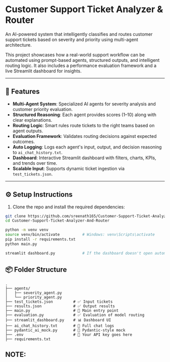 # Customer Support Ticket Analyzer & Router

An AI-powered system that intelligently classifies and routes customer support tickets based on severity and priority using multi-agent architecture.

This project showcases how a real-world support workflow can be automated using prompt-based agents, structured outputs, and intelligent routing logic. It also includes a performance evaluation framework and a live Streamlit dashboard for insights.

---

## 🚀 Features

- **Multi-Agent System**: Specialized AI agents for severity analysis and customer priority evaluation.
- **Structured Reasoning**: Each agent provides scores (1–10) along with clear explanations.
- **Routing Logic**: Smart rules route tickets to the right teams based on agent outputs.
- **Evaluation Framework**: Validates routing decisions against expected outcomes.
- **Auto Logging**: Logs each agent's input, output, and decision reasoning to `ai_chat_history.txt`.
- **Dashboard**: Interactive Streamlit dashboard with filters, charts, KPIs, and trends over time.
- **Scalable Input**: Supports dynamic ticket ingestion via `test_tickets.json`.

---

## ⚙️ Setup Instructions

1. Clone the repo and install the required dependencies:

```bash
git clone https://github.com/sreenath165/Customer-Support-Ticket-Analyzer-And-Router.git
cd Customer-Support-Ticket-Analyzer-And-Router

python -m venv venv
source venv/bin/activate          # Windows: venv\Scripts\activate
pip install -r requirements.txt
python main.py

streamlit dashboard.py            # If the dashboard doesn't open automatically
```

## 📦 Folder Structure

```plaintext
.
├── agents/
│   ├── severity_agent.py
│   └── priority_agent.py
├── test_tickets.json         # ✅ Input tickets
├── results.json              # ✅ Output results
├── main.py                   # 🔁 Main entry point
├── evaluation.py             # ✅ Evaluation of model routing
├── streamlit_dashboard.py    # 📊 Dashboard UI
├── ai_chat_history.txt       # 📄 Full chat logs
├── pydantic_ai_mock.py       # 🧠 Pydantic-style mock
├── .env                      # 🔐 Your API key goes here
├── requirements.txt
```

## NOTE: 
